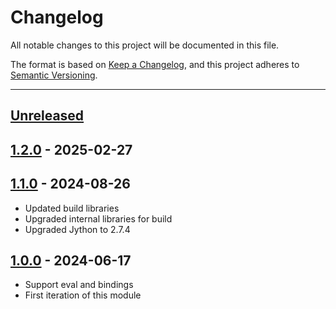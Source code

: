 # Changelog

All notable changes to this project will be documented in this file.

The format is based on [Keep a Changelog](https://keepachangelog.com/en/1.0.0/),
and this project adheres to [Semantic Versioning](https://semver.org/spec/v2.0.0.html).

* * *

## [Unreleased]

## [1.2.0] - 2025-02-27

## [1.1.0] - 2024-08-26

- Updated build libraries
- Upgraded internal libraries for build
- Upgraded Jython to 2.7.4

## [1.0.0] - 2024-06-17

- Support eval and bindings
- First iteration of this module

[Unreleased]: https://github.com/ortus-boxlang/bx-jython/compare/v1.2.0...HEAD

[1.2.0]: https://github.com/ortus-boxlang/bx-jython/compare/v1.1.0...v1.2.0

[1.1.0]: https://github.com/ortus-boxlang/bx-jython/compare/v1.0.0...v1.1.0

[1.0.0]: https://github.com/ortus-boxlang/bx-jython/compare/f9ce0d6d44e200fcdcc0a459e6361167cc9679a4...v1.0.0
